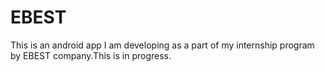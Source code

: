 # EBEST
This is an android app I am developing as a part of my internship program by EBEST company.This is in progress.
